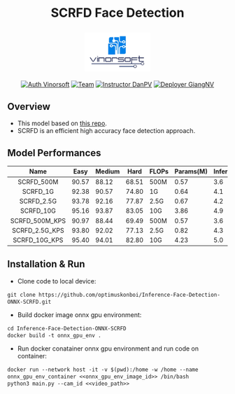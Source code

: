 # <p align="center">SCRFD Face Detection</p>
<p align="center">
  <img src="docs/vinorsoft_logo.png" width="150">
  <br />
  <br />
  <a href="http://www.vinorsoft.com/"><img alt="Auth Vinorsoft" src="https://img.shields.io/badge/Auth-Vinorsoft-FFD500?style=flat&labelColor=005BBB" /></a>
  <a href="https://github.com/pytorch/fairseq/blob/main/LICENSE"><img alt="Team" src="https://img.shields.io/badge/Team-Camera AI-FFD500?style=flat&labelColor=005BBB" /></a>
  <a href="https://github.com/optimuskonboi"><img alt="Instructor DanPV" src="https://img.shields.io/badge/Instructor-DanPV-FFD500?style=flat&labelColor=005BBB" /></a>
  <a href="https://github.com/giangnv125"><img alt="Deployer GiangNV" src="https://img.shields.io/badge/Deployer-GiangNV-FFD500?style=flat&labelColor=005BBB" /></a>
</p>

## Overview
- This model based on [this repo](https://github.com/deepinsight/insightface/tree/master/detection/scrfd).
- SCRFD is an efficient high accuracy face detection approach.

## Model Performances

|      Name      | Easy  | Medium | Hard  | FLOPs | Params(M) | Infer(ms) |
|:--------------:|-------|--------|-------|-------|-----------|-----------|
|   SCRFD_500M   | 90.57 | 88.12  | 68.51 | 500M  | 0.57      | 3.6       | 
|    SCRFD_1G    | 92.38 | 90.57  | 74.80 | 1G    | 0.64      | 4.1       |
|   SCRFD_2.5G   | 93.78 | 92.16  | 77.87 | 2.5G  | 0.67      | 4.2       |
|   SCRFD_10G    | 95.16 | 93.87  | 83.05 | 10G   | 3.86      | 4.9       |
| SCRFD_500M_KPS | 90.97 | 88.44  | 69.49 | 500M  | 0.57      | 3.6       |
| SCRFD_2.5G_KPS | 93.80 | 92.02  | 77.13 | 2.5G  | 0.82      | 4.3       |
| SCRFD_10G_KPS  | 95.40 | 94.01  | 82.80 | 10G   | 4.23      | 5.0       |

## Installation & Run

- Clone code to local device:
```
git clone https://github.com/optimuskonboi/Inference-Face-Detection-ONNX-SCRFD.git
```
- Build docker image onnx gpu environment:
```
cd Inference-Face-Detection-ONNX-SCRFD
docker build -t onnx_gpu_env .
```
- Run docker conatainer onnx gpu environment and run code on container:
```
docker run --network host -it -v $(pwd):/home -w /home --name onnx_gpu_env_container <<onnx_gpu_env_image_id>> /bin/bash
python3 main.py --cam_id <<video_path>>
```

